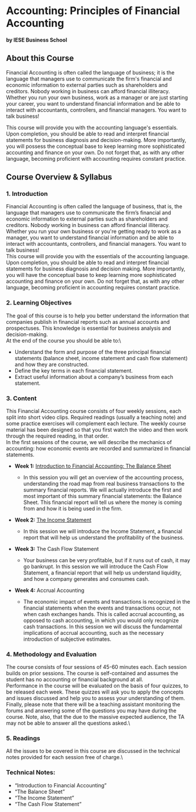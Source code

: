 # Accounting: Principles of Financial Accounting
#### by IESE Business School

## About this Course
Financial Accounting is often called the language of business; it is the language that managers use to communicate the firm's financial and economic information to external parties such as shareholders and creditors. Nobody working in business can afford financial illiteracy. Whether you run your own business, work as a manager or are just starting your career, you want to understand financial information and be able to interact with accountants, controllers, and financial managers. You want to talk business!

This course will provide you with the accounting language's essentials. Upon completion, you should be able to read and interpret financial statements for business diagnosis and decision-making. More importantly, you will possess the conceptual base to keep learning more sophisticated accounting and finance on your own. Do not forget that, as with any other language, becoming proficient with accounting requires constant practice.

## Course Overview & Syllabus
### 1. Introduction  
Financial Accounting is often called the language of business, that is, the language that managers use to communicate the firm’s financial and economic information to external parties such as shareholders and creditors. Nobody working in business can afford financial illiteracy. Whether you run your own business or you're getting ready to work as a manager, you want to understand financial information and be able to interact with accountants, controllers, and financial managers. You want to talk business!\
This course will provide you with the essentials of the accounting language. Upon completion, you should be able to read and interpret financial statements for business diagnosis and decision making. More importantly, you will have the conceptual base to keep learning more sophisticated accounting and finance on your own. Do not forget that, as with any other language, becoming proficient in accounting requires constant practice.

### 2. Learning Objectives
The goal of this course is to help you better understand the information that companies publish in financial reports such as annual accounts and prospectuses. This knowledge is essential for business analysis and decision-making.\
At the end of the course you should be able to:\
* Understand the form and purpose of the three principal financial statements (balance sheet, income statement and cash flow statement) and how they are constructed.
* Define the key terms in each financial statement.
* Extract useful information about a company’s business from each statement.

### 3. Content
This Financial Accounting course consists of four weekly sessions, each split into short video clips. Required readings (usually a teaching note) and some practice exercises will complement each lecture. The weekly course material has been designed so that you first watch the video and then work through the required reading, in that order.\
In the first sessions of the course, we will describe the mechanics of accounting: how economic events are recorded and summarized in financial statements.

* **Week 1:** [Introduction to Financial Accounting: The Balance Sheet](./Week1/README.md)
  * In this session you will  get an overview of the accounting process, understanding the road map from real business transactions to the summary financial reports. We will actually introduce the first and most important of this summary financial statements: the Balance Sheet. This financial report will tell us where the money is coming from and how it is being used in the firm.

* **Week 2:** [The Income Statement](./Week2/README.md)
  * In this session we will introduce the Income Statement, a financial report that will help us understand the profitability of the business.  

* **Week 3:** The Cash Flow Statement
  * Your business can be very profitable, but if it runs out of cash, it may go bankrupt. In this session we will introduce the Cash Flow Statement, a financial report that will help us understand liquidity, and how a company generates and consumes cash.

* **Week 4:** Accrual Accounting  
  * The economic impact of events and transactions is recognized in the financial statements when the events and transactions occur, not when cash exchanges hands. This is called accrual accounting, as opposed to cash accounting, in which you would only recognize cash transactions. In this session we will discuss the fundamental implications of accrual accounting, such as the necessary introduction of subjective estimates.

### 4. Methodology and Evaluation
The course consists of four sessions of 45-60 minutes each. Each session builds on prior sessions. The course is self-contained and assumes the student has no accounting or financial background at all.\
Performance in the course will be evaluated on the basis of four quizzes, to be released each week. These quizzes will ask you to apply the concepts and issues discussed and help you to assess your understanding of them.\
Finally, please note that there will be a teaching assistant monitoring the forums and answering some of the questions you may have during the course. Note, also, that the due to the massive expected audience, the TA may not be able to answer all the questions asked.\

### 5. Readings
All the issues to be covered in this course are discussed in the technical notes provided for each session free of charge.\

### Technical Notes:
* “Introduction to Financial Accounting”
* “The Balance Sheet”
* “The Income Statement”
* “The Cash Flow Statement”
